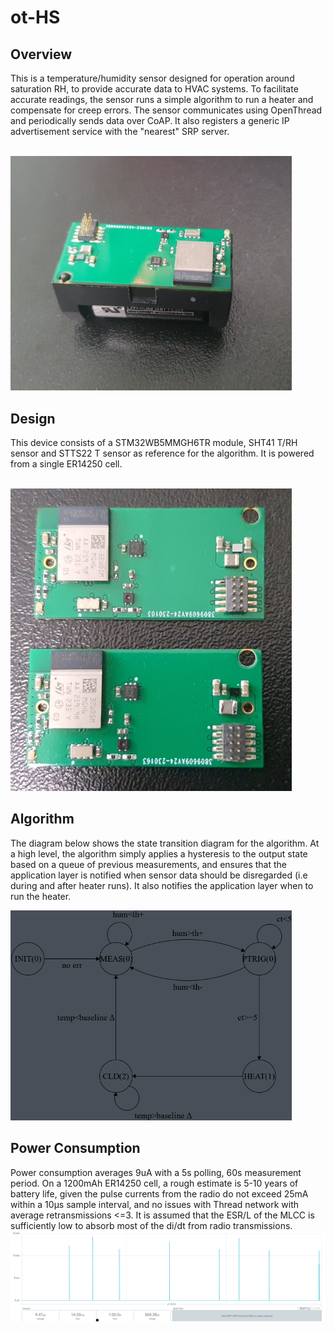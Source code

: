 # ot-HS

## Overview
This is a temperature/humidity sensor designed for operation around saturation RH, to provide accurate data to HVAC systems.
To facilitate accurate readings, the sensor runs a simple algorithm to run a heater and compensate for creep errors.
The sensor communicates using OpenThread and periodically sends data over CoAP. It also registers a generic IP advertisement service with the "nearest" SRP server.
<br><br>

<img src="https://github.com/edward62740/ot-HS/blob/master/Doc/hs.jpeg" width="450">

## Design
This device consists of a STM32WB5MMGH6TR module, SHT41 T/RH sensor and STTS22 T sensor as reference for the algorithm.
It is powered from a single ER14250 cell.
<br><br>

<img src="https://github.com/edward62740/ot-HS/blob/master/Doc/pcb.jpeg" width="450">


## Algorithm
The diagram below shows the state transition diagram for the algorithm. At a high level, the algorithm simply applies a hysteresis to the output state based on
a queue of previous measurements, and ensures that the application layer is notified when sensor data should be disregarded (i.e during and after heater runs).
It also notifies the application layer when to run the heater.

<img src="https://github.com/edward62740/ot-HS/blob/master/Doc/fsm.png" width="450">

## Power Consumption
Power consumption averages 9uA with a 5s polling, 60s measurement period.
On a 1200mAh ER14250 cell, a rough estimate is 5-10 years of battery life, given the pulse currents from the radio do not exceed 25mA within a 10μs sample interval, and no issues with Thread network with average retransmissions <=3. It is assumed that the ESR/L of the MLCC is sufficiently low to absorb most of the di/dt from radio transmissions.
<br>
<img src="https://github.com/edward62740/ot-HS/blob/master/Doc/power.png" width="650">
